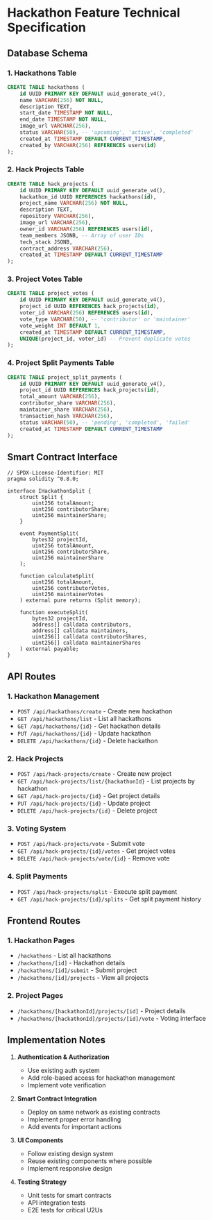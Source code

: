 # Hackathon Feature Technical Specification

## Database Schema

### 1. Hackathons Table
```sql
CREATE TABLE hackathons (
    id UUID PRIMARY KEY DEFAULT uuid_generate_v4(),
    name VARCHAR(256) NOT NULL,
    description TEXT,
    start_date TIMESTAMP NOT NULL,
    end_date TIMESTAMP NOT NULL,
    image_url VARCHAR(256),
    status VARCHAR(50), -- 'upcoming', 'active', 'completed'
    created_at TIMESTAMP DEFAULT CURRENT_TIMESTAMP,
    created_by VARCHAR(256) REFERENCES users(id)
);
```

### 2. Hack Projects Table
```sql
CREATE TABLE hack_projects (
    id UUID PRIMARY KEY DEFAULT uuid_generate_v4(),
    hackathon_id UUID REFERENCES hackathons(id),
    project_name VARCHAR(256) NOT NULL,
    description TEXT,
    repository VARCHAR(256),
    image_url VARCHAR(256),
    owner_id VARCHAR(256) REFERENCES users(id),
    team_members JSONB, -- Array of user IDs
    tech_stack JSONB,
    contract_address VARCHAR(256),
    created_at TIMESTAMP DEFAULT CURRENT_TIMESTAMP
);
```

### 3. Project Votes Table
```sql
CREATE TABLE project_votes (
    id UUID PRIMARY KEY DEFAULT uuid_generate_v4(),
    project_id UUID REFERENCES hack_projects(id),
    voter_id VARCHAR(256) REFERENCES users(id),
    vote_type VARCHAR(50), -- 'contributor' or 'maintainer'
    vote_weight INT DEFAULT 1,
    created_at TIMESTAMP DEFAULT CURRENT_TIMESTAMP,
    UNIQUE(project_id, voter_id) -- Prevent duplicate votes
);
```

### 4. Project Split Payments Table
```sql
CREATE TABLE project_split_payments (
    id UUID PRIMARY KEY DEFAULT uuid_generate_v4(),
    project_id UUID REFERENCES hack_projects(id),
    total_amount VARCHAR(256),
    contributor_share VARCHAR(256),
    maintainer_share VARCHAR(256),
    transaction_hash VARCHAR(256),
    status VARCHAR(50), -- 'pending', 'completed', 'failed'
    created_at TIMESTAMP DEFAULT CURRENT_TIMESTAMP
);
```

## Smart Contract Interface

```solidity
// SPDX-License-Identifier: MIT
pragma solidity ^0.8.0;

interface IHackathonSplit {
    struct Split {
        uint256 totalAmount;
        uint256 contributorShare;
        uint256 maintainerShare;
    }
    
    event PaymentSplit(
        bytes32 projectId,
        uint256 totalAmount,
        uint256 contributorShare,
        uint256 maintainerShare
    );
    
    function calculateSplit(
        uint256 totalAmount,
        uint256 contributorVotes,
        uint256 maintainerVotes
    ) external pure returns (Split memory);
    
    function executeSplit(
        bytes32 projectId,
        address[] calldata contributors,
        address[] calldata maintainers,
        uint256[] calldata contributorShares,
        uint256[] calldata maintainerShares
    ) external payable;
}
```

## API Routes

### 1. Hackathon Management
- `POST /api/hackathons/create` - Create new hackathon
- `GET /api/hackathons/list` - List all hackathons
- `GET /api/hackathons/{id}` - Get hackathon details
- `PUT /api/hackathons/{id}` - Update hackathon
- `DELETE /api/hackathons/{id}` - Delete hackathon

### 2. Hack Projects
- `POST /api/hack-projects/create` - Create new project
- `GET /api/hack-projects/list/{hackathonId}` - List projects by hackathon
- `GET /api/hack-projects/{id}` - Get project details
- `PUT /api/hack-projects/{id}` - Update project
- `DELETE /api/hack-projects/{id}` - Delete project

### 3. Voting System
- `POST /api/hack-projects/vote` - Submit vote
- `GET /api/hack-projects/{id}/votes` - Get project votes
- `DELETE /api/hack-projects/vote/{id}` - Remove vote

### 4. Split Payments
- `POST /api/hack-projects/split` - Execute split payment
- `GET /api/hack-projects/{id}/splits` - Get split payment history

## Frontend Routes

### 1. Hackathon Pages
- `/hackathons` - List all hackathons
- `/hackathons/[id]` - Hackathon details
- `/hackathons/[id]/submit` - Submit project
- `/hackathons/[id]/projects` - View all projects

### 2. Project Pages
- `/hackathons/[hackathonId]/projects/[id]` - Project details
- `/hackathons/[hackathonId]/projects/[id]/vote` - Voting interface

## Implementation Notes

1. **Authentication & Authorization**
   - Use existing auth system
   - Add role-based access for hackathon management
   - Implement vote verification

2. **Smart Contract Integration**
   - Deploy on same network as existing contracts
   - Implement proper error handling
   - Add events for important actions

3. **UI Components**
   - Follow existing design system
   - Reuse existing components where possible
   - Implement responsive design

4. **Testing Strategy**
   - Unit tests for smart contracts
   - API integration tests
   - E2E tests for critical U2Us
